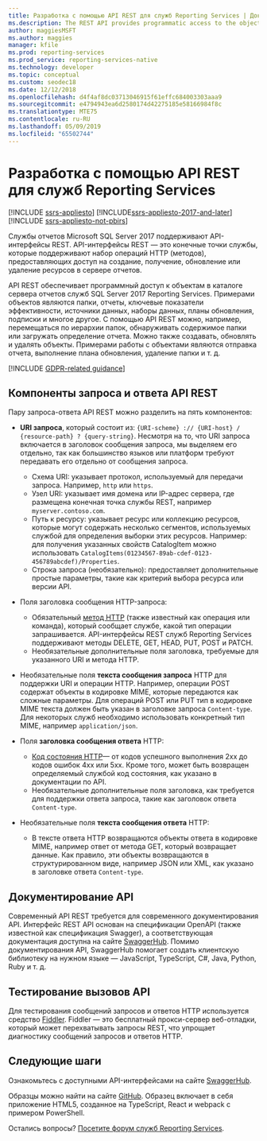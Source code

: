 ```yaml
---
title: Разработка с помощью API REST для служб Reporting Services | Документы Майкрософт
ms.description: The REST API provides programmatic access to the objects in a SQL Server 2017 Reporting Services report server catalog.
author: maggiesMSFT
ms.author: maggies
manager: kfile
ms.prod: reporting-services
ms.prod_service: reporting-services-native
ms.technology: developer
ms.topic: conceptual
ms.custom: seodec18
ms.date: 12/12/2018
ms.openlocfilehash: d4f4af8dc03713046915f61effc684003303aaa9
ms.sourcegitcommit: e4794943ea6d2580174d42275185e58166984f8c
ms.translationtype: MTE75
ms.contentlocale: ru-RU
ms.lasthandoff: 05/09/2019
ms.locfileid: "65502744"
---
```

# <a name="develop-with-the-rest-apis-for-reporting-services"></a>Разработка с помощью API REST для служб Reporting Services

[!INCLUDE [ssrs-appliesto](../../includes/ssrs-appliesto.md)] [!INCLUDE[ssrs-appliesto-2017-and-later](../../includes/ssrs-appliesto-2017-and-later.md)] [!INCLUDE [ssrs-appliesto-not-pbirs](../../includes/ssrs-appliesto-not-pbirs.md)]

Службы отчетов Microsoft SQL Server 2017 поддерживают API-интерфейсы REST. API-интерфейсы REST — это конечные точки службы, которые поддерживают набор операций HTTP (методов), предоставляющих доступ на создание, получение, обновление или удаление ресурсов в сервере отчетов.

API REST обеспечивает программный доступ к объектам в каталоге сервера отчетов служб SQL Server 2017 Reporting Services. Примерами объектов являются папки, отчеты, ключевые показатели эффективности, источники данных, наборы данных, планы обновления, подписки и многое другое. С помощью API REST можно, например, перемещаться по иерархии папок, обнаруживать содержимое папки или загружать определение отчета. Можно также создавать, обновлять и удалять объекты. Примерами работы с объектами являются отправка отчета, выполнение плана обновления, удаление папки и т. д.

[!INCLUDE [GDPR-related guidance](../../includes/gdpr-hybrid-note.md)]

## <a name="components-of-a-rest-api-requestresponse"></a>Компоненты запроса и ответа API REST

Пару запроса-ответа API REST можно разделить на пять компонентов:

* **URI запроса**, который состоит из: `{URI-scheme} :// {URI-host} / {resource-path} ? {query-string}`. Несмотря на то, что URI запроса включается в заголовок сообщения запроса, мы выделяем его отдельно, так как большинство языков или платформ требуют передавать его отдельно от сообщения запроса.

    * Схема URI: указывает протокол, используемый для передачи запроса. Например, `http` или `https`.
    * Узел URI: указывает имя домена или IP-адрес сервера, где размещена конечная точка службы REST, например `myserver.contoso.com`.
    * Путь к ресурсу: указывает ресурс или коллекцию ресурсов, которые могут содержать несколько сегментов, используемых службой для определения выборки этих ресурсов. Например: для получения указанных свойств CatalogItem можно использовать `CatalogItems(01234567-89ab-cdef-0123-456789abcdef)/Properties`.
    * Строка запроса (необязательно): предоставляет дополнительные простые параметры, такие как критерий выбора ресурса или версии API.

* Поля заголовка сообщения HTTP-запроса:

    * Обязательный [метод HTTP](http://www.w3.org/Protocols/rfc2616/rfc2616-sec9.html) (также известный как операция или команда), который сообщает службе, какой тип операции запрашивается. API-интерфейсы REST служб Reporting Services поддерживают методы DELETE, GET, HEAD, PUT, POST и PATCH.
    * Необязательные дополнительные поля заголовка, требуемые для указанного URI и метода HTTP.

* Необязательные поля **текста сообщения запроса** HTTP для поддержки URI и операции HTTP. Например, операции POST содержат объекты в кодировке MIME, которые передаются как сложные параметры. Для операций POST или PUT тип в кодировке MIME текста должен быть указан в заголовке запроса `Content-type`. Для некоторых служб необходимо использовать конкретный тип MIME, например `application/json`.

* Поля **заголовка сообщения ответа** HTTP:

    * [Код состояния HTTP](http://www.w3.org/Protocols/HTTP/HTRESP.html)— от кодов успешного выполнения 2xx до кодов ошибок 4xx или 5xx. Кроме того, может быть возвращен определяемый службой код состояния, как указано в документации по API.
    * Необязательные дополнительные поля заголовка, как требуется для поддержки ответа запроса, такие как заголовок ответа `Content-type`.

* Необязательные поля **текста сообщения ответа** HTTP:

    * В тексте ответа HTTP возвращаются объекты ответа в кодировке MIME, например ответ от метода GET, который возвращает данные. Как правило, эти объекты возвращаются в структурированном виде, например JSON или XML, как указано в заголовке ответа `Content-type`.

## <a name="api-documentation"></a>Документирование API

Современный API REST требуется для современного документирования API. Интерфейс REST API основан на спецификации OpenAPI (также известной как спецификация Swagger), а соответствующая документация доступна на сайте [SwaggerHub](https://app.swaggerhub.com/api/microsoft-rs/SSRS/2.0). Помимо документирования API, SwaggerHub помогает создать клиентскую библиотеку на нужном языке — JavaScript, TypeScript, C#, Java, Python, Ruby и т. д.

## <a name="testing-api-calls"></a>Тестирование вызовов API

Для тестирования сообщений запросов и ответов HTTP используется средство [Fiddler](https://www.telerik.com/fiddler). Fiddler — это бесплатный прокси-сервер веб-отладки, который может перехватывать запросы REST, что упрощает диагностику сообщений запросов и ответов HTTP.

## <a name="next-steps"></a>Следующие шаги

Ознакомьтесь с доступными API-интерфейсами на сайте [SwaggerHub](https://app.swaggerhub.com/api/microsoft-rs/SSRS/2.0).

Образцы можно найти на сайте [GitHub](https://github.com/Microsoft/Reporting-Services). Образец включает в себя приложение HTML5, созданное на TypeScript, React и webpack с примером PowerShell.

Остались вопросы? [Посетите форум служб Reporting Services](https://go.microsoft.com/fwlink/?LinkId=620231).
